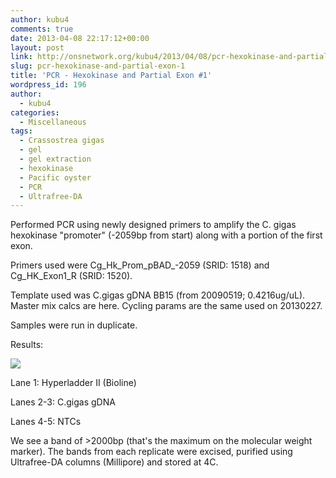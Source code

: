 ```yaml
---
author: kubu4
comments: true
date: 2013-04-08 22:17:12+00:00
layout: post
link: http://onsnetwork.org/kubu4/2013/04/08/pcr-hexokinase-and-partial-exon-1/
slug: pcr-hexokinase-and-partial-exon-1
title: 'PCR - Hexokinase and Partial Exon #1'
wordpress_id: 196
author:
  - kubu4
categories:
  - Miscellaneous
tags:
  - Crassostrea gigas
  - gel
  - gel extraction
  - hexokinase
  - Pacific oyster
  - PCR
  - Ultrafree-DA
---
```


Performed PCR using newly designed primers to amplify the C. gigas hexokinase "promoter" (-2059bp from start) along with a portion of the first exon.

Primers used were Cg_Hk_Prom_pBAD_-2059 (SRID: 1518) and Cg_HK_Exon1_R (SRID: 1520).

Template used was C.gigas gDNA BB15 (from 20090519; 0.4216ug/uL). Master mix calcs are here. Cycling params are the same used on 20130227.

Samples were run in duplicate.

Results:

![](http://eagle.fish.washington.edu/Arabidopsis/20130409-01%20Gel.jpg)

Lane 1: Hyperladder II (Bioline)

Lanes 2-3: C.gigas gDNA

Lanes 4-5: NTCs

We see a band of >2000bp (that's the maximum on the molecular weight marker). The bands from each replicate were excised, purified using Ultrafree-DA columns (Millipore) and stored at 4C.
